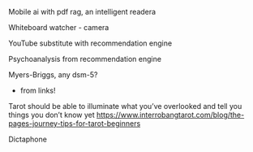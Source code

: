 Mobile ai with pdf rag, an intelligent readera

Whiteboard watcher - camera

YouTube substitute with recommendation engine

Psychoanalysis from recommendation engine

Myers-Briggs, any dsm-5?

- from links!


Tarot should be able to illuminate what you’ve overlooked and tell you things you don’t know yet
https://www.interrobangtarot.com/blog/the-pages-journey-tips-for-tarot-beginners

Dictaphone